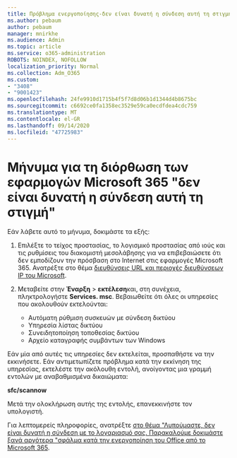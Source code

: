 ```yaml
---
title: Πρόβλημα ενεργοποίησης-δεν είναι δυνατή η σύνδεση αυτή τη στιγμή
ms.author: pebaum
author: pebaum
manager: mnirkhe
ms.audience: Admin
ms.topic: article
ms.service: o365-administration
ROBOTS: NOINDEX, NOFOLLOW
localization_priority: Normal
ms.collection: Adm_O365
ms.custom:
- "3408"
- "9001423"
ms.openlocfilehash: 24fe9910d1715b4f5f7d8d06b1d1344d4b8675bc
ms.sourcegitcommit: c6692ce0fa1358ec3529e59ca0ecdfdea4cdc759
ms.translationtype: MT
ms.contentlocale: el-GR
ms.lasthandoff: 09/14/2020
ms.locfileid: "47725983"
---
```

# <a name="fixing-the-microsoft-365-apps-we-are-unable-to-connect-right-now-message"></a>Μήνυμα για τη διόρθωση των εφαρμογών Microsoft 365 "δεν είναι δυνατή η σύνδεση αυτή τη στιγμή"

Εάν λάβετε αυτό το μήνυμα, δοκιμάστε τα εξής:

1. Επιλέξτε το τείχος προστασίας, το λογισμικό προστασίας από ιούς και τις ρυθμίσεις του διακομιστή μεσολάβησης για να επιβεβαιώσετε ότι δεν εμποδίζουν την πρόσβαση στο Internet στις εφαρμογές Microsoft 365. Ανατρέξτε στο θέμα [διευθύνσεις URL και περιοχές διευθύνσεων IP του Microsoft](https://docs.microsoft.com/office365/enterprise/urls-and-ip-address-ranges).

2. Μεταβείτε στην **Έναρξη**  >  **εκτέλεση**και, στη συνέχεια, πληκτρολογήστε **Services. msc**. Βεβαιωθείτε ότι όλες οι υπηρεσίες που ακολουθούν εκτελούνται:
    - Αυτόματη ρύθμιση συσκευών με σύνδεση δικτύου
    - Υπηρεσία λίστας δικτύου
    - Συνειδητοποίηση τοποθεσίας δικτύου
    - Αρχείο καταγραφής συμβάντων των Windows

Εάν μία από αυτές τις υπηρεσίες δεν εκτελείται, προσπαθήστε να την εκκινήσετε. Εάν αντιμετωπίζετε πρόβλημα κατά την εκκίνηση της υπηρεσίας, εκτελέστε την ακόλουθη εντολή, ανοίγοντας μια γραμμή εντολών με αναβαθμισμένα δικαιώματα:

**sfc/scannow**

Μετά την ολοκλήρωση αυτής της εντολής, επανεκκινήστε τον υπολογιστή.

Για λεπτομερείς πληροφορίες, ανατρέξτε [στο θέμα "Λυπούμαστε, δεν είναι δυνατή η σύνδεση με το λογαριασμό σας. Παρακαλούμε δοκιμάστε ξανά αργότερα "σφάλμα κατά την ενεργοποίηση του Office από το Microsoft 365](https://docs.microsoft.com/office/troubleshoot/activation-installation/issue-when-activate-office-from-office-365).